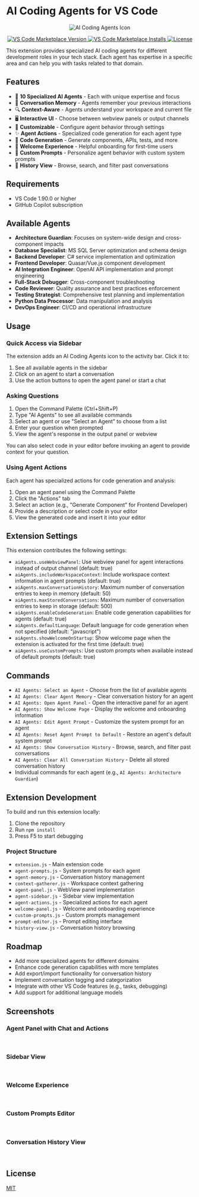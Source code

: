 # AI Coding Agents for VS Code

<p align="center">
  <img src="https://raw.githubusercontent.com/JonOlsenCa/AI-Coding-Agents/main/media/icon.png" width="128" height="128" alt="AI Coding Agents Icon">
</p>

<p align="center">
  <a href="https://marketplace.visualstudio.com/items?itemName=JonOlsen.ai-coding-agents">
    <img src="https://img.shields.io/visual-studio-marketplace/v/JonOlsen.ai-coding-agents?color=blue&label=VS%20Code%20Marketplace" alt="VS Code Marketplace Version">
  </a>
  <a href="https://marketplace.visualstudio.com/items?itemName=JonOlsen.ai-coding-agents">
    <img src="https://img.shields.io/visual-studio-marketplace/i/JonOlsen.ai-coding-agents?color=blue" alt="VS Code Marketplace Installs">
  </a>
  <a href="https://github.com/JonOlsenCa/AI-Coding-Agents/blob/main/LICENSE">
    <img src="https://img.shields.io/github/license/JonOlsenCa/AI-Coding-Agents?color=blue" alt="License">
  </a>
</p>

This extension provides specialized AI coding agents for different development roles in your tech stack. Each agent has expertise in a specific area and can help you with tasks related to that domain.

## Features

- 🤖 **10 Specialized AI Agents** - Each with unique expertise and focus
- 💬 **Conversation Memory** - Agents remember your previous interactions
- 🔍 **Context-Aware** - Agents understand your workspace and current file
- 🖥️ **Interactive UI** - Choose between webview panels or output channels
- 🔧 **Customizable** - Configure agent behavior through settings
- ✨ **Agent Actions** - Specialized code generation for each agent type
- 📝 **Code Generation** - Generate components, APIs, tests, and more
- 👋 **Welcome Experience** - Helpful onboarding for first-time users
- 🔄 **Custom Prompts** - Personalize agent behavior with custom system prompts
- 📜 **History View** - Browse, search, and filter past conversations

## Requirements

- VS Code 1.90.0 or higher
- GitHub Copilot subscription

## Available Agents

- **Architecture Guardian**: Focuses on system-wide design and cross-component impacts
- **Database Specialist**: MS SQL Server optimization and schema design
- **Backend Developer**: C# service implementation and optimization
- **Frontend Developer**: Quasar/Vue.js component development
- **AI Integration Engineer**: OpenAI API implementation and prompt engineering
- **Full-Stack Debugger**: Cross-component troubleshooting
- **Code Reviewer**: Quality assurance and best practices enforcement
- **Testing Strategist**: Comprehensive test planning and implementation
- **Python Data Processor**: Data manipulation and analysis
- **DevOps Engineer**: CI/CD and operational infrastructure

## Usage

### Quick Access via Sidebar

The extension adds an AI Coding Agents icon to the activity bar. Click it to:

1. See all available agents in the sidebar
2. Click on an agent to start a conversation
3. Use the action buttons to open the agent panel or start a chat

### Asking Questions

1. Open the Command Palette (Ctrl+Shift+P)
2. Type "AI Agents" to see all available commands
3. Select an agent or use "Select an Agent" to choose from a list
4. Enter your question when prompted
5. View the agent's response in the output panel or webview

You can also select code in your editor before invoking an agent to provide context for your question.

### Using Agent Actions

Each agent has specialized actions for code generation and analysis:

1. Open an agent panel using the Command Palette
2. Click the "Actions" tab
3. Select an action (e.g., "Generate Component" for Frontend Developer)
4. Provide a description or select code in your editor
5. View the generated code and insert it into your editor

## Extension Settings

This extension contributes the following settings:

* `aiAgents.useWebviewPanel`: Use webview panel for agent interactions instead of output channel (default: true)
* `aiAgents.includeWorkspaceContext`: Include workspace context information in agent prompts (default: true)
* `aiAgents.maxConversationHistory`: Maximum number of conversation entries to keep in memory (default: 50)
* `aiAgents.maxStoredConversations`: Maximum number of conversation entries to keep in storage (default: 500)
* `aiAgents.enableCodeGeneration`: Enable code generation capabilities for agents (default: true)
* `aiAgents.defaultLanguage`: Default language for code generation when not specified (default: "javascript")
* `aiAgents.showWelcomeOnStartup`: Show welcome page when the extension is activated for the first time (default: true)
* `aiAgents.useCustomPrompts`: Use custom prompts when available instead of default prompts (default: true)

## Commands

* `AI Agents: Select an Agent` - Choose from the list of available agents
* `AI Agents: Clear Agent Memory` - Clear conversation history for an agent
* `AI Agents: Open Agent Panel` - Open the interactive panel for an agent
* `AI Agents: Show Welcome Page` - Display the welcome and onboarding information
* `AI Agents: Edit Agent Prompt` - Customize the system prompt for an agent
* `AI Agents: Reset Agent Prompt to Default` - Restore an agent's default system prompt
* `AI Agents: Show Conversation History` - Browse, search, and filter past conversations
* `AI Agents: Clear All Conversation History` - Delete all stored conversation history
* Individual commands for each agent (e.g., `AI Agents: Architecture Guardian`)

## Extension Development

To build and run this extension locally:

1. Clone the repository
2. Run `npm install`
3. Press F5 to start debugging

### Project Structure

- `extension.js` - Main extension code
- `agent-prompts.js` - System prompts for each agent
- `agent-memory.js` - Conversation history management
- `context-gatherer.js` - Workspace context gathering
- `agent-panel.js` - WebView panel implementation
- `agent-sidebar.js` - Sidebar view implementation
- `agent-actions.js` - Specialized actions for each agent
- `welcome-panel.js` - Welcome and onboarding experience
- `custom-prompts.js` - Custom prompts management
- `prompt-editor.js` - Prompt editing interface
- `history-view.js` - Conversation history browsing

## Roadmap

- Add more specialized agents for different domains
- Enhance code generation capabilities with more templates
- Add export/import functionality for conversation history
- Implement conversation tagging and categorization
- Integrate with other VS Code features (e.g., tasks, debugging)
- Add support for additional language models

## Screenshots

### Agent Panel with Chat and Actions
![Agent Panel](https://raw.githubusercontent.com/JonOlsenCa/AI-Coding-Agents/main/screenshots/agent-panel.png)

### Sidebar View
![Sidebar View](https://raw.githubusercontent.com/JonOlsenCa/AI-Coding-Agents/main/screenshots/sidebar-view.png)

### Welcome Experience
![Welcome Experience](https://raw.githubusercontent.com/JonOlsenCa/AI-Coding-Agents/main/screenshots/welcome-panel.png)

### Custom Prompts Editor
![Custom Prompts](https://raw.githubusercontent.com/JonOlsenCa/AI-Coding-Agents/main/screenshots/prompt-editor.png)

### Conversation History View
![History View](https://raw.githubusercontent.com/JonOlsenCa/AI-Coding-Agents/main/screenshots/history-view.png)

## License

[MIT](LICENSE)